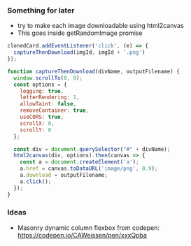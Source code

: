 ### Something for later
+ try to make each image downloadable using html2canvas
+ This goes inside getRandomImage promise

```js
clonedCard.addEventListener('click', (e) => {
  captureThenDownload(imgId, imgId + '.png')
});
```

```js
function captureThenDownload(divName, outputFilename) {
  window.scrollTo(0, 0);
  const options = {
    logging: true, 
    letterRendering: 1,
    allowTaint: false, 
    removeContainer: true,
    useCORS: true,
    scrollX: 0,
    scrollY: 0
  };

  const div = document.querySelector("#" + divName);
  html2canvas(div, options).then(canvas => {
    const a = document.createElement('a');
    a.href = canvas.toDataURL('image/png', 0.9);
    a.download = outputFilename;
    a.click();
  });
}
```

### Ideas
+ Masonry dynamic column flexbox from codepen: https://codepen.io/CAWeissen/pen/xxxQpba